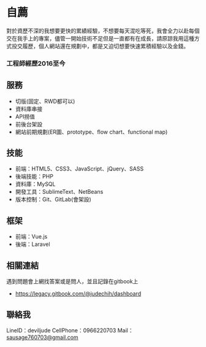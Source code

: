 # 自薦

對於資歷不深的我想要更快的累績經驗，不想要每天混吃等死，我會全力以赴每個交在我手上的專案，儘管一開始技術不足但是一直都有在成長，請原諒我用這種方式投交履歷，個人網站還在規劃中，都是又迫切想要快速累積經驗以及金錢。

### 工程師經歷2016至今

## 服務

+ 切版(固定、RWD都可以)
+ 資料庫串接
+ API撈值
+ 前後台架設
+ 網站前期規劃(ER圖、prototype、flow chart、functional map)

## 技能

+ 前端：HTML5、CSS3、JavaScript、jQuery、SASS
+ 後端技能：PHP
+ 資料庫：MySQL
+ 開發工具：SublimeText、NetBeans
+ 版本控制：Git、GitLab(會架設)

## 框架

+ 前端：Vue.js
+ 後端：Laravel

## 相關連結

遇到問題會上網找答案或是問人，並且記錄在gitbook上
* https://legacy.gitbook.com/@judechih/dashboard

## 聯絡我

LineID：deviljude
CellPhone：0966220703
Mail：sausage760703@gmail.com

